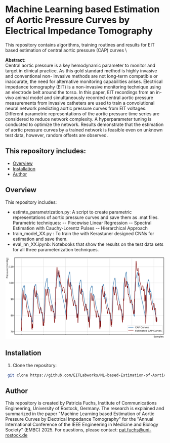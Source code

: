 # Machine Learning based Estimation of Aortic Pressure Curves by Electrical Impedance Tomography
This repository contains algorithms, training routines and results for EIT based estimation of central aortic pressure (CAP) curves
\


__Abstract:__\
Central aortic pressure is a key hemodynamic
parameter to monitor and target in clinical practice. As this
gold standard method is highly invasive and conventional non-
invasive methods are not long-term compatible or inaccurate,
the need for alternative monitoring capabilities arises. Electrical
impedance tomography (EIT) is a non-invasive monitoring
technique using an electrode belt around the torso. In this
paper, EIT recordings from an in-vivo animal model and
simultaneously recorded central aortic pressure measurements
from invasive catheters are used to train a convolutional neural
network predicting aortic pressure curves from EIT voltages.
Different parametric representations of the aortic pressure
time series are considered to reduce network complexity. A
hyperparameter tuning is conducted to optimize the network.
Results demonstrate that the estimation of aortic pressure
curves by a trained network is feasible even on unknown test
data, however, random offsets are observed.




## This repository includes:
- [Overview](#overview)
- [Installation](#installation)
- [Author](#author)



## Overview
This repository includes:
- estimte_parametrization.py: A script to create parametric representations of aortic pressure curves and save them as .mat files. Parametric techniques:
  -- Piecewise Linear Regression
  -- Spectral Estimation with Cauchy-Lorentz Pulses
  -- Hierarchical Approach
- train_model_XX.py : To train the with Kerastuner designed CNNs for estimation and save them.
- eval_nn_XX.ipynb: Notebooks that show the results on the test data sets for all three parameterization techniques.

![Alt Text - description of the image](nn/models/model_specest/TestingCurvesSpecEst.png)

## Installation
1. Clone the repository:
```bash
 git clone https://github.com/EITLabworks/ML-based-Estimation-of-Aortic-Pressure-Curves-by-EIT.git
```

## Author
This repository is created by Patricia Fuchs, Institute of Communications Engineering, University of Rostock, Germany.
The research is explained and summarized in the paper "Machine Learning based Estimation of Aortic Pressure Curves by Electrical Impedance Tomography" for the "Annual International Conference of the IEEE Engineering in Medicine and Biology Society" (EMBC) 2025.
For questions, please contact: pat.fuchs@uni-rostock.de
